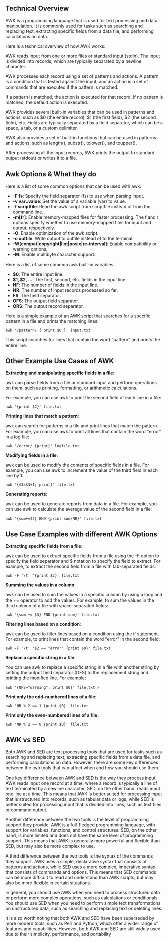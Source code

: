 ## Technical Overview
AWK is a programming language that is used for text processing and data manipulation. It is commonly used for tasks such as searching and replacing text, extracting specific fields from a data file, and performing calculations on data.

Here is a technical overview of how AWK works:

AWK reads input from one or more files or standard input (stdin). The input is divided into records, which are typically separated by a newline character.

AWK processes each record using a set of patterns and actions. A pattern is a condition that is tested against the input, and an action is a set of commands that are executed if the pattern is matched.

If a pattern is matched, the action is executed for that record. If no pattern is matched, the default action is executed.

AWK provides several built-in variables that can be used in patterns and actions, such as $0 (the entire record), $1 (the first field), $2 (the second field), etc. Fields are typically separated by a field separator, which can be a space, a tab, or a custom delimiter.

AWK also provides a set of built-in functions that can be used in patterns and actions, such as length(), substr(), tolower(), and toupper().

After processing all the input records, AWK prints the output to standard output (stdout) or writes it to a file.

## Awk Options & What they do

Here is a list of some common options that can be used with awk:

- **-F fs**: Specify the field separator (fs) to use when parsing input.
- **-v var=value**: Set the value of a variable (var) to value.
- **-f scriptfile**: Read the awk script from scriptfile instead of from the command line.
- **-m[fr]**: Enable memory-mapped files for faster processing. The f and r options specify whether to use memory-mapped files for input and output, respectively.
- **-O**: Enable optimization of the awk script.
- **-o outfile**: Write output to outfile instead of to the terminal.
- **-W[compat|copyright|lint|posix|re-interval]**: Enable compatibility or warning options.
- **-M**: Enable multibyte character support.

Here is a list of some common awk built-in variables:

- **$0**: The entire input line.
- **$1, $2, ...**: The first, second, etc. fields in the input line.
- **NF**: The number of fields in the input line.
- **NR**: The number of input records processed so far.
- **FS**: The field separator.
- **OFS**: The output field separator.
- **ORS**: The output record separator.

Here is a simple example of an AWK script that searches for a specific pattern in a file and prints the matching lines:

```
awk '/pattern/ { print $0 }' input.txt
```

This script searches for lines that contain the word "pattern" and prints the entire line.

## Other Example Use Cases of AWK

**Extracting and manipulating specific fields in a file**: 

awk can parse fields from a file or standard input and perform operations on them, such as printing, formatting, or arithmetic calculations. 

For example, you can use awk to print the second field of each line in a file:

```
awk '{print $2}' file.txt
```

**Printing lines that match a pattern**: 

awk can search for patterns in a file and print lines that match the pattern. For example, you can use awk to print all lines that contain the word "error" in a log file:

```
awk '/error/ {print}' logfile.txt
```

**Modifying fields in a file**: 

awk can be used to modify the contents of specific fields in a file. For example, you can use awk to increment the value of the third field in each line by 1:

```
awk '{$3=$3+1; print}' file.txt
```

**Generating reports**: 

awk can be used to generate reports from data in a file. For example, you can use awk to calculate the average value of the second field in a file:

```
awk '{sum+=$2} END {print sum/NR}' file.txt
```


## Use Case Examples with different AWK Options

**Extracting specific fields from a file**: 

awk can be used to extract specific fields from a file using the -F option to specify the field separator and $ notation to specify the field to extract. For example, to extract the second field from a file with tab-separated fields:

```
awk -F '\t' '{print $2}' file.txt
```

**Summing the values in a column**: 

awk can be used to sum the values in a specific column by using a loop and the += operator to add the values. For example, to sum the values in the third column of a file with space-separated fields:

```
awk '{sum += $3} END {print sum}' file.txt
```

**Filtering lines based on a condition**: 

awk can be used to filter lines based on a condition using the if statement. For example, to print lines that contain the word "error" in the second field:

```
awk -F '\t' '$2 == "error" {print $0}' file.txt
```

**Replace a specific string in a file**: 

You can use awk to replace a specific string in a file with another string by setting the output field separator (OFS) to the replacement string and printing the modified line. For example:

```
awk '{OFS="warning"; print $0}' file.txt >
```

**Print only the odd-numbered lines of a file**:

```
awk 'NR % 2 == 1 {print $0}' file.txt
```

**Print only the even-numbered lines of a file:**

```
awk 'NR % 2 == 0 {print $0}' file.txt
```

## AWK vs SED
Both AWK and SED are text processing tools that are used for tasks such as searching and replacing text, extracting specific fields from a data file, and performing calculations on data. However, there are some key differences between the two tools that can affect when and how you should use them.

One key difference between AWK and SED is the way they process input. AWK reads input one record at a time, where a record is typically a line of text terminated by a newline character. SED, on the other hand, reads input one line at a time. This means that AWK is better suited for processing input that is structured into records, such as tabular data or logs, while SED is better suited for processing input that is divided into lines, such as text files or command output.

Another difference between the two tools is the level of programming support they provide. AWK is a full-fledged programming language, with support for variables, functions, and control structures. SED, on the other hand, is more limited and does not have the same level of programming support. This means that AWK is generally more powerful and flexible than SED, but may also be more complex to use.

A third difference between the two tools is the syntax of the commands they support. AWK uses a simple, declarative syntax that consists of patterns and actions, while SED uses a more complex, imperative syntax that consists of commands and options. This means that SED commands can be more difficult to read and understand than AWK scripts, but may also be more flexible in certain situations.

In general, you should use AWK when you need to process structured data or perform more complex operations, such as calculations or conditionals. You should use SED when you need to perform simple text transformations on unstructured data, such as searching and replacing text or deleting lines.

It is also worth noting that both AWK and SED have been superseded by more modern tools, such as Perl and Python, which offer a wider range of features and capabilities. However, both AWK and SED are still widely used due to their simplicity, performance, and portability
